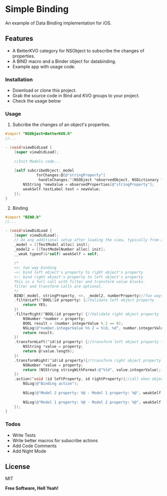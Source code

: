 # Simple Binding
An example of Data Binding implementation for iOS. 


## Features

  - A BetterKVO category for NSObject to subscribe the changes of properties.
  - A BIND macro and a Binder object for databinding.
  - Example app with usage code.

### Installation

- Download or clone this project.
- Grab the source code in Bind and KVO groups to your project.
- Check the usage below


### Usage

1. Subcribe the changes of an object's properties.
```objective-c
#import "NSObject+BetterKVO.h"
//...

- (void)viewDidLoad {
    [super viewDidLoad];
    
    //Init Models code...
    
    [self subcribeObject:_model
              forChanges:@[@"stringProperty"]
               handleChanges:^(NSObject *observedObject, NSDictionary *observedProperties) {
        NSString *newValue = observedProperties[@"stringProperty"];
        weakSelf.testLabel.text = newValue;
    }];
}
```

2. Binding
```objective-c
#import "BIND.h"
//...

- (void)viewDidLoad {
    [super viewDidLoad];
    // Do any additional setup after loading the view, typically from a nib.
    _model = [[TestModel alloc] init];
    _model2 = [[TestModelNumber alloc] init];
    __weak typeof(&*self) weakSelf = self;
    
    /*
    <>: two way binding
    ~>: bind left object's property to right object's property
    <~: bind right object's property to left object's property
    This is a full call with filter and transform value blocks. 
    filter and transform calls are optional.
    */
    BIND(_model, stringProperty, <>, _model2, numberProperty)//Two ways binding
    .filterLeft(^BOOL(id property) {//Validate left object property
        return YES;
    })
    .filterRight(^BOOL(id property) {//Validate right object property
        NSNumber *number = property;
        BOOL result = (number.integerValue % 2 == 0);
        NSLog(@"number.integerValue %% 2 = %ld, %d", number.integerValue % 2, result);
        return result;
    })
    .transformLeft(^id(id property) {//transform left object property to new value which will be set to right object property
        NSString *value = property;
        return @(value.length);
    })
    .transformRight(^id(id property){//transform right object property to new value which will be set to left object property
        NSNumber *value = property;
        return [NSString stringWithFormat:@"%ld", value.integerValue];
    })
    .action(^void (id leftProperty, id rightProperty){//call when objects' properties changed. These are raw properties
        NSLog(@"Binding action");
        
        NSLog(@"Model 2 property: %@ - Model 1 property: %@", weakSelf.model2.numberProperty, weakSelf.model.stringProperty);
        
        NSLog(@"Model 1 property: %@ - Model 2 property: %@", weakSelf.model.stringProperty, weakSelf.model2.numberProperty);
    });
}
```


### Todos

 - Write Tests
 - Write better macros for subscribe actions
 - Add Code Comments
 - Add Night Mode

License
----

MIT


**Free Software, Hell Yeah!**

